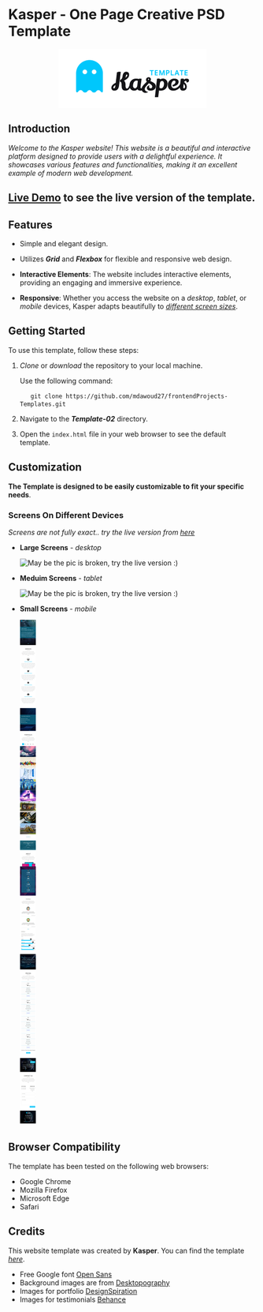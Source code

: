 <!-- # Welcome to Kasper Website! -->
# Kasper - One Page Creative PSD Template

<!-- Add the Kasper logo image and center it -->
<div style="display: flex; justify-content: center;">
  <img src="images/logoo.png" alt="Kasper Logo" draggable="false" />
</div>


## Introduction

*Welcome to the Kasper website! This website is a beautiful and interactive platform designed to provide users with a delightful experience. It showcases various features and functionalities, making it an excellent example of modern web development.*

## [Live Demo](https://kasper-ecru.vercel.app/) to see the live version of the template.

## Features

* Simple and elegant design.

* Utilizes ***Grid*** and ***Flexbox*** for flexible and responsive web design.
* **Interactive Elements**: The website includes interactive elements, providing an engaging and immersive experience.
* **Responsive**: Whether you access the website on a *desktop*, *tablet*, or *mobile* devices, Kasper adapts beautifully to [*different screen sizes*](#customization).

## **Getting Started**
To use this template, follow these steps:

1. *Clone* or *download* the repository to your local machine.

    Use the following command:

    ```
       git clone https://github.com/mdawoud27/frontendProjects-Templates.git
    ```

3. Navigate to the ***Template-02*** directory.

4. Open the `index.html` file in your web browser to see the default template.

## **Customization**

**The Template is designed to be easily customizable to fit your specific needs**.

### Screens On Different Devices
*Screens are not fully exact.. try the live version from [here](https://kasper-ecru.vercel.app/)*
* **Large Screens** - *desktop*

    ![May be the pic is broken, try the live version :)](images/kasper-desktop.png)
    
* **Meduim Screens** - *tablet*

    ![May be the pic is broken, try the live version :)](images/kasper-tablet.png)

* **Small Screens** - *mobile*

    ![May be the pic is broken, try the live version :)](images/kasper-mobile.png)

## **Browser Compatibility**

The template has been tested on the following web browsers:

* Google Chrome
* Mozilla Firefox
* Microsoft Edge
* Safari

## Credits

This website template was created by **Kasper**. You can find the template [*here*](https://www.graphberry.com/item/kasper-one-page-psd-template).

* Free Google font [Open Sans](https://fonts.google.com/specimen/Open+Sans)
* Background images are from [Desktopography](https://desktopography.net/)
* Images for portfolio [DesignSpiration](https://www.designspiration.com/)
* Images for testimonials [Behance](https://www.behance.net/gallery/15046965/Meet-The-People)
